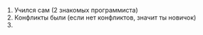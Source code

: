1. Учился сам (2 знакомых программиста)
2. Конфликты были (если нет конфликтов, значит ты новичок)
3. 